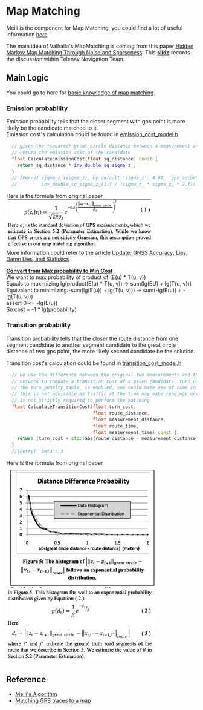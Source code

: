 # Map Matching
Meili is the component for Map Matching, you could find a lot of useful information [here](https://github.com/valhalla/valhalla/blob/master/docs/meili.md)

The main idea of Valhalla's MapMatching is coming from this paper [Hidden Markov Map Matching Through Noise and Sparseness](https://infolab.usc.edu/csci587/Fall2016/papers/Hidden%20Markov%20Map%20Matching%20Through%20Noise%20and%20Sparseness.pdf).  This [**slide**](../resource/presentations/valhalla_mm_11202018.pptx) records the discussion within Telenav Nevigation Team. 


## Main Logic
 You could go to here for [basic knowledge of map matching](../../routing_basic/doc/mapmatching_basic.md).  

### Emission probability
Emission probability tells that the closer segment with gps point is more likely be the candidate matched to it.  
Emission cost's calculation could be found in [emission_cost_model.h](https://github.com/valhalla/valhalla/blob/2345ba1f4936b9b547f1e0e43ba18c1d733a5e52/valhalla/meili/emission_cost_model.h#L29)  

```C++
  // given the *squared* great circle distance between a measurement and its candidate,
  // return the emission cost of the candidate
  float CalculateEmissionCost(float sq_distance) const {
    return sq_distance * inv_double_sq_sigma_z_;
  }
  // [Perry] sigma_z_(sigma_z), by default 'sigma_z': 4.07, 'gps_accuracy':4.07 or '5.0'
  //         inv_double_sq_sigma_z_(1.f / (sigma_z_ * sigma_z_ * 2.f))
```

Here is the formula from original paper  
<img src="../resource/pictures/mm_emission_prob_formula.png" alt="mm_emission_prob_formula" width="400"/><br/>
More information could refer to the article [Update: GNSS Accuracy: Lies, Damn Lies, and Statistics](http://www.christinafriedle.com/uploads/1/8/4/7/1847486/liesdamnedliesandstatistics.pdf)  


[**Convert from Max probability to Min Cost**](https://github.com/valhalla/valhalla/blob/master/docs/meili/algorithms.md)  
We want to max probability of product of (E(u) * T(u, v))  
Equals to maximizing lg(product(E(u) * T(u, v)) -> sum(lg(EU) + lg(T(u, v)))  
Equivalent to minimizing:-sum(lg(E(u)) + lg(T(u, v))) -> sum(-lg(E(u)) + -lg(T(u, v)))  
assert 0 <= -lg(E(u))  
So cost = -1 * lg(probability)  


### Transition probability
Transition probability tells that the closer the route distance from one segment candidate to another segment candidate to the great circle distance of two gps point, the more likely second candidate be the solution.  

Transition cost's calculation could be found in [transition_cost_model.h](https://github.com/valhalla/valhalla/blob/2345ba1f4936b9b547f1e0e43ba18c1d733a5e52/valhalla/meili/transition_cost_model.h#L38)  
```C++
  // we use the difference between the original two measurements and the distance along the route
  // network to compute a transition cost of a given candidate, turn_cost may be added if
  // the turn_penalty_table_ is enabled, one could make use of time in this computation but
  // this is not advisable as traffic at the time may make readings unreliable and time information
  // is not strictly required to perform the matching
  float CalculateTransitionCost(float turn_cost,
                                float route_distance,
                                float measurement_distance,
                                float route_time,
                                float measurement_time) const {
    return (turn_cost + std::abs(route_distance - measurement_distance)) * inv_beta_;
  }
  //[Perry] 'beta': 3
```

Here is the formula from original paper  
<img src="../resource/pictures/mm_hmmm_paper_distance_diff_proba.png" alt="mm_hmmm_paper_distance_diff_proba" width="400"/><br/>
<img src="../resource/pictures/mm_transition_probabilities_formula.png" alt="mm_transition_probabilities_formula" width="400"/><br/>


## Reference
- [Meili's Algorithm](https://github.com/valhalla/valhalla/blob/master/docs/meili.md)
- [Matching GPS traces to a map](https://blog.mapbox.com/matching-gps-traces-to-a-map-73730197d0e2)




